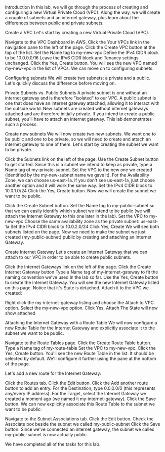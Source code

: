 Introduction
In this lab, we will go through the process of creating and configuring a new Virtual Private Cloud (VPC). Along the way, we will create a couple of subnets and an internet gateway, plus learn about the differences between public and private subnets.

Create a VPC
Let's start by creating a new Virtual Private Cloud (VPC).

Navigate to the VPC Dashboard in AWS.
Click the Your VPCs link in the navigation pane to the left of the page.
Click the Create VPC button at the top of the list.
Set the Name tag to my-new-vpc
Define the IPv4 CIDR block to be 10.0.0.0/16
Leave the IPv6 CIDR block and Tenancy settings unchanged.
Click the Yes, Create button.
You will see the new VPC named my-new-vpc in the list of VPCs. We can move on to configuring subnets.

Configuring subnets
We will create two subnets: a private and a public. Let's quickly discuss the difference before moving on.

Private Subnets vs. Public Subnets
A private subnet is one without an internet gateway and is therefore "isolated" to our VPC. A public subnet is one that does have an internet gateway attached, allowing it to interact with the outside world. New subnets are created without internet gateways attached and are therefore initially private. If you intend to create a public subnet, you'll have to attach an internet gateway. This lab demonstrates such a process.

Create new subnets
We will now create two new subnets. We want one to be public and one to be private, so we will need to create and attach an internet gateway to one of them. Let's start by creating the subnet we want to be private.

Click the Subnets link on the left of the page.
Use the Create Subnet button to get started.
Since this is a subnet we intend to keep as private, type a Name tag of my-private-subnet.
Set the VPC to the new one we created (identified by the my-new-subnet name we gave it).
For the Availability Zone, we can choose us-east-1a. If you don't see us-east-1a, just choose another option and it will work the same way.
Set the IPv4 CIDR block to 10.0.1.0/24
Click the Yes, Create button.
Now we will create the subnet we want to be public.

Click the Create Subnet button.
Set the Name tag to my-public-subnet so that we can easily identify which subnet we intend to be public (we will attach the Internet Gateway to this one later in the lab).
Set the VPC to my-new-vpc
Choose the same availability zone as the private subnet: us-east-1a
Set the IPv4 CIDR block to 10.0.2.0/24
Click Yes, Create
We will see both subnets listed on the page. Now we need to make the subnet we just created (my-public-subnet) public by creating and attaching an Internet Gateway.

Create Internet Gateway
Let's create an Internet Gateway that we can attach to our VPC in order to be able to create public subnets.

Click the Internet Gateways link on the left of the page.
Click the Create Internet Gateway button
Type a Name tag of my-internet-gateway to fit the naming convention we've used in the lab so far.
Use the Yes, Create button to create the Internet Gateway.
You will see the new Internet Gateway listed on this page. Notice that it's State is detached. Attach it to the VPC we created:

Right click the my-internet-gateway listing and choose the Attach to VPC option.
Select the my-new-vpc option.
Click Yes, Attach
The State will now show attached.

Attaching the Internet Gateway with a Route Table
We will now configure a new Route Table for the Internet Gateway and explicitly associate it to the subnet we want to be public.

Navigate to the Route Tables page.
Click the Create Route Table button.
Type a Name tag of my-route-table
Set the VPC to my-new-vpc.
Click the Yes, Create button.
You'll see the new Route Table in the list. It should be selected by default. We'll configure it further using the pane at the bottom of the page.

Let's add a new route for the Internet Gateway:

Click the Routes tab.
Click the Edit button.
Click the Add another route button to add an entry.
For the Destination, type 0.0.0.0/0 (this represents any/every IP address).
For the Target, select the Internet Gateway we created a moment ago (we named it my-internet-gateway).
Click the Save button.
We can now explicitly associate this Route Table to the subnet we want to be public:

Navigate to the Subnet Associations tab.
Click the Edit button.
Check the Associate box beside the subnet we called my-public-subnet
Click the Save button.
Since we've connected an internet gateway, the subnet we called my-public-subnet is now actually public.

We have completed all of the tasks for this lab.
